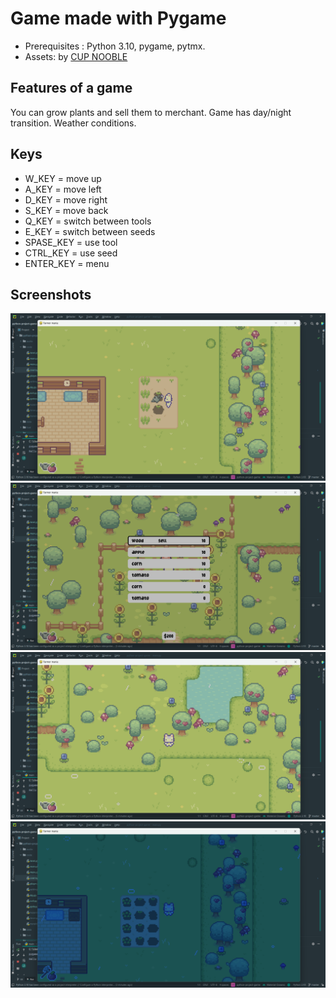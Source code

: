 # Game made with Pygame

- Prerequisites : Python 3.10, pygame, pytmx.
- Assets: by [CUP NOOBLE](https://cupnooble.itch.io/sprout-lands-asset-pack)

## Features of a game
You can grow plants and sell them to merchant. Game has day/night transition. Weather conditions.

## Keys
- W_KEY = move up
- A_KEY = move left
- D_KEY = move right
- S_KEY = move back
- Q_KEY = switch between tools
- E_KEY = switch between seeds
- SPASE_KEY = use tool
- CTRL_KEY = use seed
- ENTER_KEY = menu

## Screenshots
![Preview](tool-use.png "Preview")
![Preview](merchant.png "Preview")
![Preview](rain.png "Preview")
![Preview](night.png "Preview")